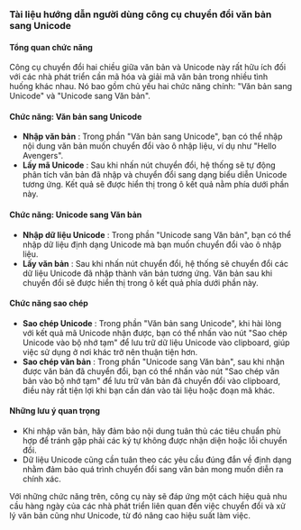 ### Tài liệu hướng dẫn người dùng công cụ chuyển đổi văn bản sang Unicode

#### Tổng quan chức năng

Công cụ chuyển đổi hai chiều giữa văn bản và Unicode này rất hữu ích đối với các nhà phát triển cần mã hóa và giải mã văn bản trong nhiều tình huống khác nhau. Nó bao gồm chủ yếu hai chức năng chính: "Văn bản sang Unicode" và "Unicode sang Văn bản".

#### Chức năng: Văn bản sang Unicode

* **Nhập văn bản** : Trong phần "Văn bản sang Unicode", bạn có thể nhập nội dung văn bản muốn chuyển đổi vào ô nhập liệu, ví dụ như "Hello Avengers".
* **Lấy mã Unicode** : Sau khi nhấn nút chuyển đổi, hệ thống sẽ tự động phân tích văn bản đã nhập và chuyển đổi sang dạng biểu diễn Unicode tương ứng. Kết quả sẽ được hiển thị trong ô kết quả nằm phía dưới phần này.

#### Chức năng: Unicode sang Văn bản

* **Nhập dữ liệu Unicode** : Trong phần "Unicode sang Văn bản", bạn có thể nhập dữ liệu định dạng Unicode mà bạn muốn chuyển đổi vào ô nhập liệu.
* **Lấy văn bản** : Sau khi nhấn nút chuyển đổi, hệ thống sẽ chuyển đổi các dữ liệu Unicode đã nhập thành văn bản tương ứng. Văn bản sau khi chuyển đổi sẽ được hiển thị trong ô kết quả phía dưới phần này.

#### Chức năng sao chép

* **Sao chép Unicode** : Trong phần "Văn bản sang Unicode", khi hài lòng với kết quả mã Unicode nhận được, bạn có thể nhấn vào nút "Sao chép Unicode vào bộ nhớ tạm" để lưu trữ dữ liệu Unicode vào clipboard, giúp việc sử dụng ở nơi khác trở nên thuận tiện hơn.
* **Sao chép văn bản** : Trong phần "Unicode sang Văn bản", sau khi nhận được văn bản đã chuyển đổi, bạn có thể nhấn vào nút "Sao chép văn bản vào bộ nhớ tạm" để lưu trữ văn bản đã chuyển đổi vào clipboard, điều này rất tiện lợi khi bạn cần dán vào tài liệu hoặc đoạn mã khác.

#### Những lưu ý quan trọng

* Khi nhập văn bản, hãy đảm bảo nội dung tuân thủ các tiêu chuẩn phù hợp để tránh gặp phải các ký tự không được nhận diện hoặc lỗi chuyển đổi.
* Dữ liệu Unicode cũng cần tuân theo các yêu cầu đúng đắn về định dạng nhằm đảm bảo quá trình chuyển đổi sang văn bản mong muốn diễn ra chính xác.

Với những chức năng trên, công cụ này sẽ đáp ứng một cách hiệu quả nhu cầu hàng ngày của các nhà phát triển liên quan đến việc chuyển đổi và xử lý văn bản cũng như Unicode, từ đó nâng cao hiệu suất làm việc.